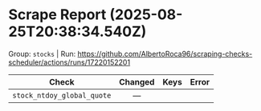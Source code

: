 # Scrape Report (2025-08-25T20:38:34.540Z)

Group: `stocks`  |  Run: https://github.com/AlbertoRoca96/scraping-checks-scheduler/actions/runs/17220152201

| Check | Changed | Keys | Error |
|---|:---:|:--|:--|
| `stock_ntdoy_global_quote` | — |  |  |
